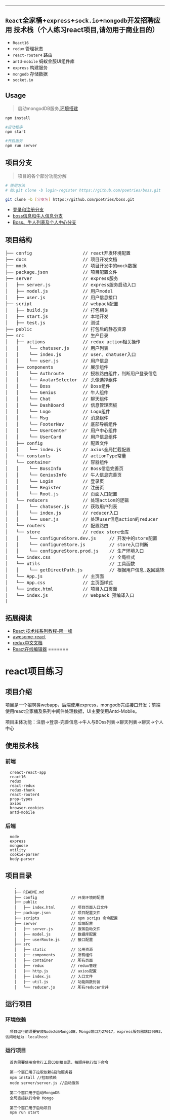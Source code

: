 

---
`React`全家桶+`express`+`sock.io`+`mongodb`开发招聘应用
技术栈（个人练习react项目,请勿用于商业目的）
---
- `React16`
- `redux` 管理状态
- `react-router4` 路由
- `antd-mobile` 蚂蚁金服UI组件库
- `express` 构建服务
- `mongodb` 存储数据
- `socket.io` 

Usage
---

> 启动mongodDB服务,[环境搭建](docs/MongodDB-env.md)

```bash
npm install

#启动程序
npm start

#开启服务
npm run server
```

项目分支
---
> 项目的各个部分功能分解

```bash
# 使用方法 
# 如:git clone -b login-register https://github.com/poetries/boss.git

git clone -b [分支名] https://github.com/poetries/boss.git
```

- [登录和注册分支](https://github.com/poetries/boss/tree/login-register)
- [boss信息和牛人信息分支](https://github.com/poetries/boss/tree/bossinfo-geniusinfo)
- [Boss、牛人列表及个人中心分支](https://github.com/poetries/boss/tree/boss-genius-usercenter)


项目结构
---

<pre>
├── config                   // react开发环境配置
├── docs                     // 项目开发文档
├── mock                     // 项目开发中的mock数据
├── package.json             // 项目配置文件
├── server                   // express服务
│   ├── server.js            // express服务启动入口
│   ├── model.js             // 用户model
│   ├── user.js              // 用户信息接口
├── script                   // webpack配置
│   ├── build.js             // 打包相关
│   ├── start.js             // 本地开发
│   ├── test.js              // 测试
├── public                   // 打包后的静态资源
├── src                      // 生产目录
│   ├── actions              // redux action相关操作
│   │    └── chatuser.js     // 用户列表
│   │    └── index.js        // user、chatuser入口
│   │    └── user.js         // 用户信息
│   ├── components           // 展示组件
│   │    └── Authroute       // 授权路由组件，判断用户登录信息  
│   │    └── AvatarSelector  // 头像选择组件  
│   │    └── Boss            // Boss组件 
│   │    └── Genius          // 牛人组件  
│   │    └── Chat            // 聊天组件  
│   │    └── DashBoard       // 信息管理面板  
│   │    └── Logo            // Logo组件  
│   │    └── Msg             // 消息组件  
│   │    └── FooterNav       // 底部导航组件  
│   │    └── UserCenter      // 用户中心组件 
│   │    └── UserCard        // 用户信息组件  
│   ├── config               // 配置文件 
│   │    └── index.js        // axios全局拦截配置
│   └── constants            // actionType常量
│   └── container            // 容器组件
│   │    └── BossInfo        // Boss信息完善页 
│   │    └── GeniusInfo      // 牛人信息完善页
│   │    └── Login           // 登录页    
│   │    └── Register        // 注册页  
│   │    └── Root.js         // 页面入口配置    
│   └── reducers             // 处理action的逻辑
│   │    └── chatuser.js     // 获取用户列表 
│   │    └── index.js        // reducer入口
│   │    └── user.js         // 处理user信息action的reducer
│   └── routers              // 配置路由
│   └── store                // redux store仓库
│   │    └── configureStore.dev.js     // 开发中的store配置 
│   │    └── configureStore.js         // store入口判断
│   │    └── configureStore.prod.js    // 生产环境入口 
│   └── index.css                      // 全局样式
│   └── utils                          // 工具函数
│   │    └── getDirectPath.js          // 根据用户信息,返回跳转地址
│   └── App.js               // 主页面
│   └── App.css              // 主页面样式
│   └── index.html           // 项目入口页面
│   └── index.js             // Webpack 预编译入口
|__
</pre>



拓展阅读
---

- [React 技术栈系列教程-阮一峰](http://www.ruanyifeng.com/blog/2016/09/react-technology-stack.html)
- [awesome-react](https://github.com/enaqx/awesome-react)
- [redux中文文档](http://www.redux.org.cn/)
- [React在线编辑器](https://codesandbox.io)
=======
# react项目练习

## 项目介绍

  项目是一个招聘类webapp，后端使用express，mongodb完成接口开发；前端使用react全家桶及系列中间件处理数据，UI主要使用Antd-Mobile。

  项目主体功能：注册->登录-完善信息->牛人与BOss列表->聊天列表->聊天->个人中心

## 使用技术栈

  ### 前端

      creact-react-app
      react16
      redux
      react-redux
      redux-thunk
      react-router4
      prop-types
      axios
      browser-cookies
      antd-mobile

  ### 后端  

      node
      express
      mongoose
      utility
      cookie-parser
      body-parser


## 项目目录

        .
        ├── README.md
        ├── config               // 开发环境的配置
        ├── public
        │   ├── index.html       // 项目页面入口文件
        ├── package.json         // 项目配置文件
        ├── scripts              // npm scrips 命令配置
        ├── server               // 后端配置
        │   ├── server.js        // 服务启动文件
        │   ├── model.js         // 数据库配置
        │   ├── userRoute.js     // 接口配置    
        ├── src
        │   ├── static           // 公用资源
        │   ├── components       // 所有组件
        │   ├── container        // 所有页面
        │   ├── redux            // redux管理
        │   ├── http.js	         // axios配置
        │   ├── index.js         // 入口文件
        │   ├── util.js          // 功能函数封装
        │   └── reducer.js       // 所有reducer合并


## 运行项目

  ### 环境依赖

      项目运行前须要安装NodeJs&MongoDB，Mongo端口为27017，express服务器端口9093，访问地址为：localhost

  ### 运行项目
      
      首先需要使用命令行工具CD到根目录，按顺序执行如下命令

      第一个窗口用于拉取依赖&启动服务器
      npm install //拉取依赖
      node server/server.js //启动服务

      第二个窗口用于启动MongoDB
      全局直接执行命令 Mongo

      第三个窗口用于启动项目
      npm run start
